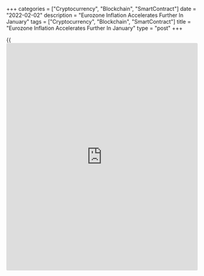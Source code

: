 +++
categories = ["Cryptocurrency", "Blockchain", "SmartContract"]
date = "2022-02-02"
description = "Eurozone Inflation Accelerates Further In January"
tags = ["Cryptocurrency", "Blockchain", "SmartContract"]
title = "Eurozone Inflation Accelerates Further In January"
type = "post"
+++

{{<iframe id="large-banner" src="https://www.bounty.group/#slide=21.0" width="100%" height="600" scrolling="no" style="border: 0px solid rgb(216, 221, 230); border-radius: 3px;">}}

Eurozone inflation accelerated further in January on energy prices,
preliminary data from Eurostat showed on Wednesday.

Inflation rose to a record 5.1 percent in January from 5.0 percent in
December. Economists had forecast the rate to ease to 4.4 percent.

Meanwhile, core inflation that excludes energy, food, alcohol and
tobacco, slowed to 2.3 percent from 2.6 percent. Nonetheless, this was
above economists' forecast of 1.9 percent.

On a monthly basis, overall consumer prices gained 0.3 percent in
January, while core consumer prices dropped 0.8 percent.

Among main components of inflation, energy prices posted the biggest
annual growth of 28.6 percent.

Food, alcohol and tobacco prices advanced 3.6 percent and services cost
grew 2.4 percent. Non-energy industrial goods prices moved up 2.3
percent in January.

For comments and feedback [contact](https://www.playgroundfx.com/contact/): editorial@rtt[news](https://www.letsplayfx.com/blog/forex-news-website/).com

[Economic News][1]

 **What parts of the world are seeing the best (and worst) economic
performances lately? Click[here][2] to check out our [Econ Scorecard][2]
and find out! See up-to-the-moment [ranking](https://www.playgroundfx.com/blog/crypto-exchange-ranking/)s for the best and worst
performers in [GDP][3], [unemployment rate][4], [inflation][5] and much
more.**

   1. www.rtt[news](https://www.letsplayfx.com/blog/forex-news-website/).com/Content/EconomicNews.aspx
   2. www.rtt[news](https://www.letsplayfx.com/blog/forex-news-website/).com/economic-scorecard/world-rank/PPI/highest-performance.aspx
   3. www.rtt[news](https://www.letsplayfx.com/blog/forex-news-website/).com/economic-scorecard/world-rank/GDP/highest-performance.aspx
   4. www.rtt[news](https://www.letsplayfx.com/blog/forex-news-website/).com/economic-scorecard/world-rank/unemployment-rate/lowest-performance.aspx
   5. www.rtt[news](https://www.letsplayfx.com/blog/forex-news-website/).com/economic-scorecard/world-rank/CPI/highest-performance.aspx